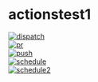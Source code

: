 # actionstest1

[![dispatch][2]][1]\
[![pr][3]][1]\
[![push][4]][1]\
[![schedule][5]][1]\
[![schedule2][6]][1]

[1]: actionstest1/actions
[2]: https://github.com/fbtmp/actionstest1/workflows/dispatch/badge.svg
[3]: https://github.com/fbtmp/actionstest1/workflows/pr/badge.svg
[4]: https://github.com/fbtmp/actionstest1/workflows/push/badge.svg
[5]: https://github.com/fbtmp/actionstest1/workflows/schedule/badge.svg
[6]: https://github.com/fbtmp/actionstest1/workflows/schedule2/badge.svg
